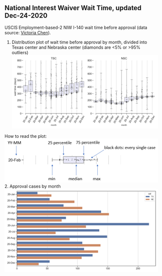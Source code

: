## National Interest Waiver Wait Time, updated Dec-24-2020 
USCIS Employment-based-2 NIW I-140 wait time before approval (data source: [Victoria Chen](https://www.wegreened.com/eb1_niw_approvals)). 
 
1. Distribution plot of wait time before approval by month, divided into Texas center and Nebraska center (diamonds are <5% or >95% outliers) 
![Figure_1](https://raw.githubusercontent.com/happy-fish-01/National_interest_waiver_waittime/main/fig1.png) 
 
How to read the plot: 
![Figure_3](https://raw.githubusercontent.com/happy-fish-01/National_interest_waiver_waittime/main/fig3.PNG) 
2. Approval cases by month 
![Figure_2](https://raw.githubusercontent.com/happy-fish-01/National_interest_waiver_waittime/main/fig2.png)